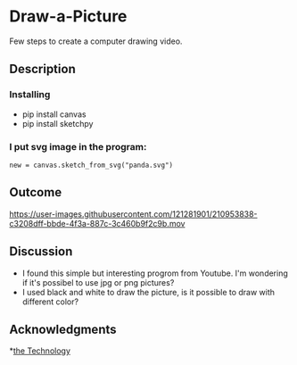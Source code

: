 # Draw-a-Picture
Few steps to create a computer drawing video.
## Description
### Installing
* pip install canvas 
* pip install sketchpy
### I put svg image in the program:
```
new = canvas.sketch_from_svg("panda.svg")
```
## Outcome
https://user-images.githubusercontent.com/121281901/210953838-c3208dff-bbde-4f3a-887c-3c460b9f2c9b.mov

## Discussion
* I found this simple but interesting progrom from Youtube. I'm wondering if it's possibel to use jpg or png pictures?
* I used black and white to draw the picture, is it possible to draw with different color?

## Acknowledgments
*[the Technology](https://www.youtube.com/watch?v=OLMqcic-n_I)
